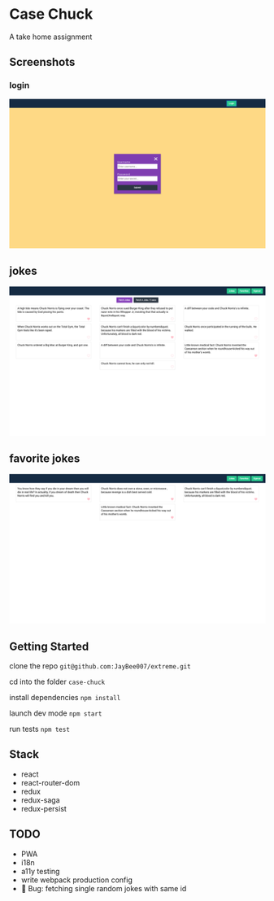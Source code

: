 # Case Chuck

A take home assignment

## Screenshots

### login

![login capture](https://raw.githubusercontent.com/JayBee007/extreme/case-chuck/case-chuck/src/assets/img/login.png)

## jokes

![jokes capture](https://raw.githubusercontent.com/JayBee007/extreme/case-chuck/case-chuck/src/assets/img/fav.png)

## favorite jokes

![favorite capture](https://raw.githubusercontent.com/JayBee007/extreme/case-chuck/case-chuck/src/assets/img/jokes.png)

## Getting Started

clone the repo `git@github.com:JayBee007/extreme.git`

cd into the folder `case-chuck`

install dependencies `npm install`

launch dev mode `npm start`

run tests `npm test`

## Stack

- react
- react-router-dom
- redux
- redux-saga
- redux-persist

## TODO

- PWA
- i18n
- a11y testing
- write webpack production config
- 🐛 Bug: fetching single random jokes with same id

